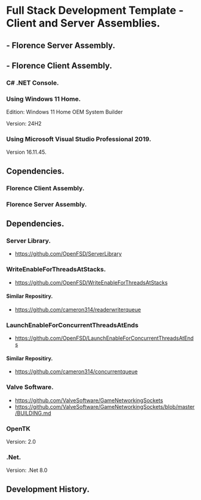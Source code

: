 # Full Stack Development Template - Client and Server Assemblies.
## - Florence Server Assembly.
## - Florence Client Assembly.

### C# .NET Console.

### Using Windows 11 Home.
Edition: Windows 11 Home OEM System Builder

Version: 24H2

### Using Microsoft Visual Studio Professional 2019.

Version 16.11.45.
 

## Copendencies.
### Florence Client Assembly.
### Florence Server Assembly.

## Dependencies.
### Server Library.
 - https://github.com/OpenFSD/ServerLibrary
   
### WriteEnableForThreadsAtStacks.
 - https://github.com/OpenFSD/WriteEnableForThreadsAtStacks
#### Similar Repositiry.
 - https://github.com/cameron314/readerwriterqueue
   
### LaunchEnableForConcurrentThreadsAtEnds
 - https://github.com/OpenFSD/LaunchEnableForConcurrentThreadsAtEnds
#### Similar Repositiry.
 - https://github.com/cameron314/concurrentqueue
   
### Valve Software.
- https://github.com/ValveSoftware/GameNetworkingSockets
- https://github.com/ValveSoftware/GameNetworkingSockets/blob/master/BUILDING.md

### OpenTK
Version: 2.0

### .Net.
Version: .Net 8.0

## Development History.


